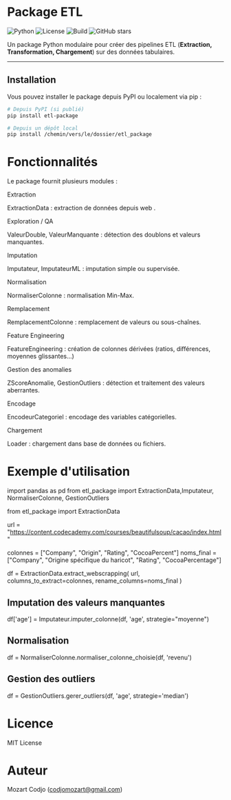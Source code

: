 

# Package ETL

![Python](https://img.shields.io/badge/python-3.10-blue?logo=python)
![License](https://img.shields.io/badge/license-MIT-green)
![Build](https://img.shields.io/badge/build-passing-brightgreen)
![GitHub stars](https://img.shields.io/github/stars/<votre-username>/<votre-repo>?style=social)

Un package Python modulaire pour créer des pipelines ETL (**Extraction, Transformation, Chargement**) sur des données tabulaires.

---

## Installation

Vous pouvez installer le package depuis PyPI ou localement via pip :

```bash
# Depuis PyPI (si publié)
pip install etl-package

# Depuis un dépôt local
pip install /chemin/vers/le/dossier/etl_package 
```


# Fonctionnalités
Le package fournit plusieurs modules :

Extraction

ExtractionData : extraction de données depuis web .

Exploration / QA

ValeurDouble, ValeurManquante : détection des doublons et valeurs manquantes.

Imputation

Imputateur, ImputateurML : imputation simple ou supervisée.

Normalisation

NormaliserColonne : normalisation Min-Max.

Remplacement

RemplacementColonne : remplacement de valeurs ou sous-chaînes.

Feature Engineering

FeatureEngineering : création de colonnes dérivées (ratios, différences, moyennes glissantes…)

Gestion des anomalies

ZScoreAnomalie, GestionOutliers : détection et traitement des valeurs aberrantes.

Encodage

EncodeurCategoriel : encodage des variables catégorielles.

Chargement

Loader : chargement dans base de données ou fichiers.

# Exemple d'utilisation


import pandas as pd
from etl_package import ExtractionData,Imputateur, NormaliserColonne, GestionOutliers

from etl_package import ExtractionData 

url = "https://content.codecademy.com/courses/beautifulsoup/cacao/index.html"

colonnes = ["Company", "Origin", "Rating", "CocoaPercent"]
noms_final = ["Company", "Origine spécifique du haricot", "Rating", "CocoaPercentage"]

df = ExtractionData.extract_webscrapping(
    url, 
    columns_to_extract=colonnes, 
    rename_columns=noms_final
)


## Imputation des valeurs manquantes
df['age'] = Imputateur.imputer_colonne(df, 'age', strategie="moyenne")

## Normalisation
df = NormaliserColonne.normaliser_colonne_choisie(df, 'revenu')

## Gestion des outliers
df = GestionOutliers.gerer_outliers(df, 'age', strategie='median')

# Licence
MIT License

# Auteur
Mozart Codjo (codjomozart@gmail.com)
